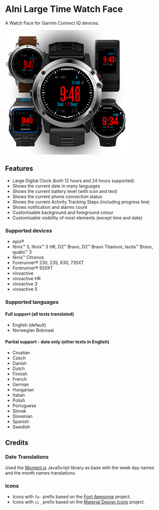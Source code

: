 # Alni Large Time Watch Face #

A Watch Face for Garmin Connect IQ devices.

![](marketing/app-store/main-image.png)

## Features ##

* Large Digital Clock (both 12 hours and 24 hours supported)
* Shows the current date in many languages
* Shows the current battery level (with icon and text)
* Shows the current phone connection status
* Shows the current Activity Tracking Steps (including progress line)
* Shows notification and alarms count
* Customisable background and foreground colour
* Customisable visibility of most elements (except time and date)


### Supported devices ###

* epix®
* fēnix™ 3, fēnix™ 3 HR, D2™ Bravo, D2™ Bravo Titanium, tactix™ Bravo, quatix™ 3
* fēnix™ Chronos
* Forerunner® 230, 235, 630, 735XT
* Forerunner® 920XT
* vívoactive
* vívoactive HR
* vívoactive 3
* vívoactive 5


### Supported languages ###

#### Full support (all texts translated) ####

* English (default)
* Norwegian Bokmaal

#### Partial support - date only (other texts in English)

* Croatian
* Czech
* Danish
* Dutch
* Finnish
* French
* German
* Hungarian
* Italian
* Polish
* Portuguese
* Slovak
* Slovenian
* Spanish
* Swedish


## Credits ##

### Date Translations ###

Used the [Moment.js](http://momentjs.com/) JavaScript library as base with the week day names and the month names translations.


### Icons ###

* Icons with `fa-` prefix based on the [Font Awesome](http://fontawesome.io/) project.
* Icons with `ic_` prefix based on the [Material Design Icons](https://fonts.google.com/icons?icon.set=Material+Symbols) project.
